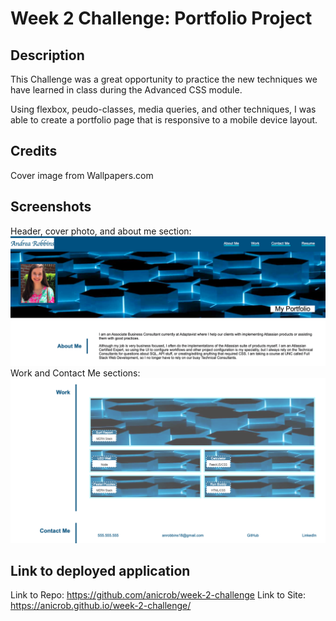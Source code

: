 # Week 2 Challenge: Portfolio Project
## Description
This Challenge was a great opportunity to practice the new techniques we have learned in class during the Advanced CSS module. 

Using flexbox, peudo-classes, media queries, and other techniques, I was able to create a portfolio page that is responsive to a mobile device layout. 

## Credits
Cover image from Wallpapers.com

## Screenshots
Header, cover photo, and about me section:
![Screenshot](./Assets/images/screenshot_1.png)
Work and Contact Me sections:
![Screenshot](./Assets/images/screenshot_2.png)
## Link to deployed application
Link to Repo: https://github.com/anicrob/week-2-challenge 
Link to Site: https://anicrob.github.io/week-2-challenge/ 
